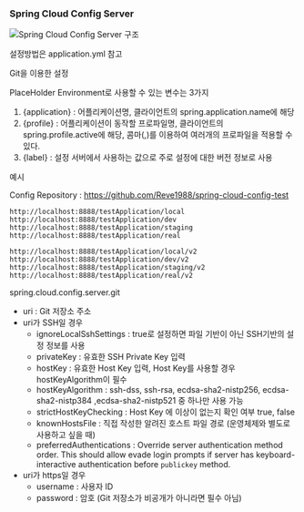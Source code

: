 ### Spring Cloud Config Server

![Spring Cloud Config Server 구조](https://i0.wp.com/blog.leekyoungil.com/wp-content/uploads/2017/04/1.png?resize=1024%2C762)

설정방법은 application.yml 참고

Git을 이용한 설정

PlaceHolder
Environment로 사용할 수 있는 변수는 3가지
1. {application} : 어플리케이션명, 클라이언트의 spring.application.name에 해당
2. {profile} : 어플리케이션이 동작할 프로파일명, 클라이언트의 spring.profile.active에 해당, 콤마(,)를 이용하여 여러개의 프로파일을 적용할 수 있다.
3. {label} : 설정 서버에서 사용하는 값으로 주로 설정에 대한 버전 정보로 사용 

예시

Config Repository : https://github.com/Reve1988/spring-cloud-config-test
```
http://localhost:8888/testApplication/local
http://localhost:8888/testApplication/dev
http://localhost:8888/testApplication/staging
http://localhost:8888/testApplication/real

http://localhost:8888/testApplication/local/v2
http://localhost:8888/testApplication/dev/v2
http://localhost:8888/testApplication/staging/v2
http://localhost:8888/testApplication/real/v2
```

spring.cloud.config.server.git
- uri : Git 저장소 주소
- uri가 SSH일 경우
  - ignoreLocalSshSettings : true로 설정하면 파일 기반이 아닌 SSH기반의 설정 정보를 사용
  - privateKey : 유효한 SSH Private Key 입력
  - hostKey : 유효한 Host Key 입력, Host Key를 사용할 경우 hostKeyAlgorithm이 필수
  - hostKeyAlgorithm : ssh-dss, ssh-rsa, ecdsa-sha2-nistp256, ecdsa-sha2-nistp384 ,ecdsa-sha2-nistp521 중 하나만 사용 가능
  - strictHostKeyChecking : Host Key 에 이상이 없는지 확인 여부 true, false
  - knownHostsFile : 직접 작성한 알려진 호스트 파일 경로 (운영체제와 별도로 사용하고 싶을 때)
  - preferredAuthentications : Override server authentication method order. This should allow evade login prompts if server has keyboard-interactive authentication before `publickey` method.
- uri가 https일 경우
  - username : 사용자 ID
  - password : 암호 (Git 저장소가 비공개가 아니라면 필수 아님)
